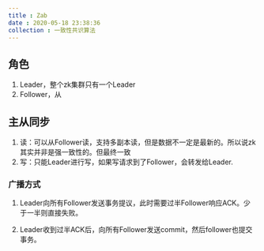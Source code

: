 ```yaml
---
title : Zab
date : 2020-05-18 23:38:36
collection : 一致性共识算法
---
```


## 角色

1. Leader，整个zk集群只有一个Leader
2. Follower，从

## 主从同步

1. 读：可以从Follower读，支持多副本读，但是数据不一定是最新的。所以说zk其实并非是强一致性的。但最终一致
2. 写：只能Leader进行写，如果写请求到了Follower，会转发给Leader.

### 广播方式

1. Leader向所有Follower发送事务提议，此时需要过半Follower响应ACK。少于一半则直接失败。

2. Leader收到过半ACK后，向所有Follower发送commit，然后follower也提交事务。